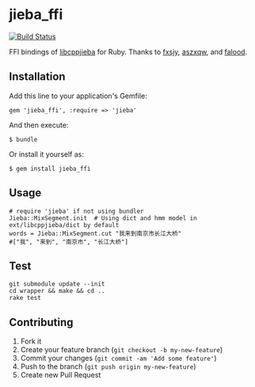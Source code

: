 # jieba_ffi
[![Build Status](https://travis-ci.org/altkatz/jieba_ffi.png?branch=master)](https://travis-ci.org/altkatz/jieba_ffi)

FFI bindings of [libcppjieba](https://github.com/aszxqw/libcppjieba/) for Ruby. Thanks to [fxsjy](https://github.com/fxsjy), [aszxqw](https://github.com/aszxqw/), and [falood](https://github.com/falood).

## Installation

Add this line to your application's Gemfile:

    gem 'jieba_ffi', :require => 'jieba'

And then execute:

    $ bundle

Or install it yourself as:

    $ gem install jieba_ffi

## Usage

	# require 'jieba' if not using bundler
    Jieba::MixSegment.init  # Using dict and hmm model in ext/libcppjieba/dict by default
    words = Jieba::MixSegment.cut "我来到南京市长江大桥"
    #["我", "来到", "南京市", "长江大桥"]

## Test
    git submodule update --init
    cd wrapper && make && cd ..
    rake test

## Contributing

1. Fork it
2. Create your feature branch (`git checkout -b my-new-feature`)
3. Commit your changes (`git commit -am 'Add some feature'`)
4. Push to the branch (`git push origin my-new-feature`)
5. Create new Pull Request
